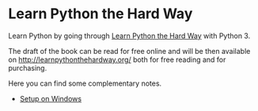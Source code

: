 # Learn Python the Hard Way

Learn Python by going through [Learn Python the Hard Way](https://learnpythonthehardway.org/python3/) with Python 3.

The draft of the book can be read for free online and will be then available on http://learnpythonthehardway.org/ both for free reading and for purchasing.

Here you can find some complementary notes.

- [Setup on Windows](setup-windows.md)
